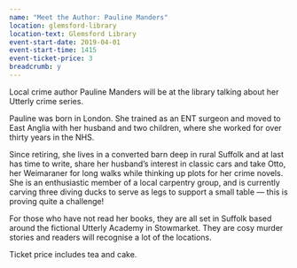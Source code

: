 ```yaml
---
name: "Meet the Author: Pauline Manders"
location: glemsford-library
location-text: Glemsford Library
event-start-date: 2019-04-01
event-start-time: 1415
event-ticket-price: 3
breadcrumb: y
---
```


Local crime author Pauline Manders will be at the library talking about her Utterly crime series.

Pauline was born in London. She trained as an ENT surgeon and moved to East Anglia with her husband and two children, where she worked for over thirty years in the NHS.

Since retiring, she lives in a converted barn deep in rural Suffolk and at last has time to write, share her husband’s interest in classic cars and take Otto, her Weimaraner for long walks while thinking up plots for her crime novels. She is an enthusiastic member of a local carpentry group, and is currently carving three diving ducks to serve as legs to support a small table — this is proving quite a challenge!

For those who have not read her books, they are all set in Suffolk based around the fictional Utterly Academy in Stowmarket. They are cosy murder stories and readers will recognise a lot of the locations.

Ticket price includes tea and cake.
